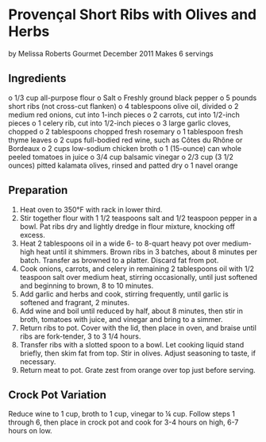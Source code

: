 # Provençal Short Ribs with Olives and Herbs
by Melissa Roberts Gourmet December 2011
Makes 6 servings

## Ingredients
o 1/3 cup all-purpose flour
o Salt
o Freshly ground black pepper
o 5 pounds short ribs (not cross-cut flanken)
o 4 tablespoons olive oil, divided
o 2 medium red onions, cut into 1-inch pieces
o 2 carrots, cut into 1/2-inch pieces
o 1 celery rib, cut into 1/2-inch pieces
o 3 large garlic cloves, chopped
o 2 tablespoons chopped fresh rosemary
o 1 tablespoon fresh thyme leaves
o 2 cups full-bodied red wine, such as Côtes du Rhône or Bordeaux
o 2 cups low-sodium chicken broth
o 1 (15-ounce) can whole peeled tomatoes in juice
o 3/4 cup balsamic vinegar
o 2/3 cup (3 1/2 ounces) pitted kalamata olives, rinsed and patted dry
o 1 navel orange

## Preparation
1. Heat oven to 350°F with rack in lower third.
2. Stir together flour with 1 1/2 teaspoons salt and 1/2 teaspoon pepper in a bowl. Pat ribs dry and lightly dredge in flour mixture, knocking off excess.
3. Heat 2 tablespoons oil in a wide 6- to 8-quart heavy pot over medium-high heat until it shimmers. Brown ribs in 3 batches, about 8 minutes per batch. Transfer as browned to a platter. Discard fat from pot.
4. Cook onions, carrots, and celery in remaining 2 tablespoons oil with 1/2 teaspoon salt over medium heat, stirring occasionally, until just softened and beginning to brown, 8 to 10 minutes.
5. Add garlic and herbs and cook, stirring frequently, until garlic is softened and fragrant, 2 minutes.
6. Add wine and boil until reduced by half, about 8 minutes, then stir in broth, tomatoes with juice, and vinegar and bring to a simmer.
7. Return ribs to pot. Cover with the lid, then place in oven, and braise until ribs are fork-tender, 3 to 3 1/4 hours.
8. Transfer ribs with a slotted spoon to a bowl. Let cooking liquid stand briefly, then skim fat from top. Stir in olives. Adjust seasoning to taste, if necessary.
9. Return meat to pot. Grate zest from orange over top just before serving.

## Crock Pot Variation
Reduce wine to 1 cup, broth to 1 cup, vinegar to ¼ cup. Follow steps 1 through 6, then place in crock pot and cook for 3-4 hours on high, 6-7 hours on low.
